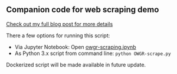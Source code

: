 ## Companion code for web scraping demo
[Check out my full blog post for more details](https://medium.com/@willkarnasiewicz/getdata-pt1-webscraping-e21682e57c3f)

There a few options for running this script:
* Via Jupyter Notebook: Open [owgr-scraping.ipynb](https://github.com/wkarney/code-snippets/blob/master/webscraping/owgr-scraping.ipynb)
* As Python 3.x script from command line: 
    `python OWGR-scrape.py`

Dockerized script will be made available in future update.
